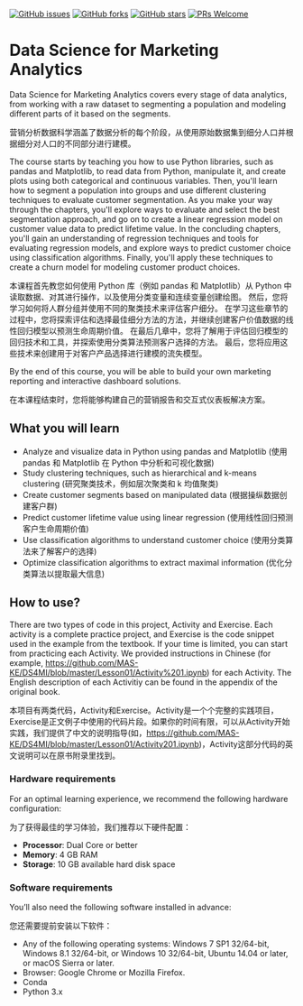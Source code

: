 [![GitHub issues](https://img.shields.io/github/issues/TrainingByPackt/Data-Science-for-Marketing-Analytics.svg)](https://github.com/TrainingByPackt/Data-Science-for-Marketing-Analytics/issues)
[![GitHub forks](https://img.shields.io/github/forks/TrainingByPackt/Data-Science-for-Marketing-Analytics.svg)](https://github.com/TrainingByPackt/Data-Science-for-Marketing-Analytics/network)
[![GitHub stars](https://img.shields.io/github/stars/TrainingByPackt/Data-Science-for-Marketing-Analytics.svg)](https://github.com/TrainingByPackt/Data-Science-for-Marketing-Analytics/stargazers)
[![PRs Welcome](https://img.shields.io/badge/PRs-welcome-brightgreen.svg)](https://github.com/TrainingByPackt/Data-Science-for-Marketing-Analytics/pulls)



# Data Science for Marketing Analytics
Data Science for Marketing Analytics covers every stage of data analytics, from working with a raw dataset to segmenting a population and modeling different parts of it based on the segments.

营销分析数据科学涵盖了数据分析的每个阶段，从使用原始数据集到细分人口并根据细分对人口的不同部分进行建模。

The course starts by teaching you how to use Python libraries, such as pandas and Matplotlib, to read data from Python, manipulate it, and create plots using both categorical and continuous variables. Then, you'll learn how to segment a population into groups and use different clustering techniques to evaluate customer segmentation. As you make your way through the chapters, you'll explore ways to evaluate and select the best segmentation approach, and go on to create a linear regression model on customer value data to predict lifetime value. In the concluding chapters, you'll gain an understanding of regression techniques and tools for evaluating regression models, and explore ways to predict customer choice using classification algorithms. Finally, you'll apply these techniques to create a churn model for modeling customer product choices.

本课程首先教您如何使用 Python 库（例如 pandas 和 Matplotlib）从 Python 中读取数据、对其进行操作，以及使用分类变量和连续变量创建绘图。 然后，您将学习如何将人群分组并使用不同的聚类技术来评估客户细分。 在学习这些章节的过程中，您将探索评估和选择最佳细分方法的方法，并继续创建客户价值数据的线性回归模型以预测生命周期价值。 在最后几章中，您将了解用于评估回归模型的回归技术和工具，并探索使用分类算法预测客户选择的方法。 最后，您将应用这些技术来创建用于对客户产品选择进行建模的流失模型。

By the end of this course, you will be able to build your own marketing reporting and interactive dashboard solutions. 

在本课程结束时，您将能够构建自己的营销报告和交互式仪表板解决方案。

## What you will learn
* Analyze and visualize data in Python using pandas and Matplotlib (使用 pandas 和 Matplotlib 在 Python 中分析和可视化数据)
* Study clustering techniques, such as hierarchical and k-means clustering (研究聚类技术，例如层次聚类和 k 均值聚类)
* Create customer segments based on manipulated data (根据操纵数据创建客户群)
* Predict customer lifetime value using linear regression (使用线性回归预测客户生命周期价值)
* Use classification algorithms to understand customer choice (使用分类算法来了解客户的选择)
* Optimize classification algorithms to extract maximal information (优化分类算法以提取最大信息)

## How to use?
There are two types of code in this project, Activity and Exercise. Each activity is a complete practice project, and Exercise is the code snippet used in the example from the textbook. If your time is limited, you can start from practicing each Activity. We provided instructions in Chinese (for example, https://github.com/MAS-KE/DS4MI/blob/master/Lesson01/Activity%201.ipynb) for each Activity. The English description of each Activitiy can be found in the appendix of the original book.

本项目有两类代码，Activity和Exercise。Activity是一个个完整的实践项目，Exercise是正文例子中使用的代码片段。如果你的时间有限，可以从Activity开始实践，我们提供了中文的说明指导(如，https://github.com/MAS-KE/DS4MI/blob/master/Lesson01/Activity201.ipynb)，Activity这部分代码的英文说明可以在原书附录里找到。


### Hardware requirements
For an optimal learning experience, we recommend the following hardware configuration:

为了获得最佳的学习体验，我们推荐以下硬件配置：

* **Processor**: Dual Core or better
* **Memory**: 4 GB RAM
* **Storage**: 10 GB available hard disk space


### Software requirements
You’ll also need the following software installed in advance:

您还需要提前安装以下软件：

* Any of the following operating systems: Windows 7 SP1 32/64-bit, Windows 8.1 32/64-bit, or Windows 10 32/64-bit, Ubuntu 14.04 or later, or macOS Sierra or later.
* Browser: Google Chrome or Mozilla Firefox.
* Conda
* Python 3.x


